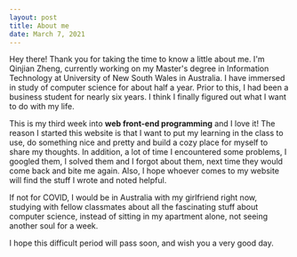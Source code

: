 ```yaml
---
layout: post
title: About me
date: March 7, 2021
---
```


Hey there! Thank you for taking the time to know a little about me. I'm Qinjian Zheng, currently working on my Master's degree in Information Technology at University of New South Wales in Australia. I have immersed in study of computer science for about half a year. Prior to this, I had been a business student for nearly six years. I think I finally figured out what I want to do with my life.

This is my third week into **web front-end programming** and I love it! The reason I started this website is that I want to put my learning in the class to use, do something nice and pretty and build a cozy place for myself to share my thoughts. In addition, a lot of time I encountered some problems, I googled them, I solved them and I forgot about them, next time they would come back and bite me again. Also, I hope whoever comes to my website will find the stuff I wrote and noted helpful.

If not for COVID, I would be in Australia with my girlfriend right now, studying with fellow classmates about all the fascinating stuff about computer science, instead of sitting in my apartment alone, not seeing another soul for a week.

I hope this difficult period will pass soon, and wish you a very good day.

